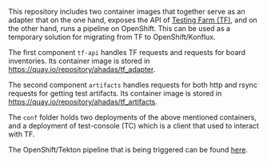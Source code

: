 This repository includes two container images that together serve as an adapter that on the one hand, exposes the API of [Testing Farm (TF)](https://docs.testing-farm.io/Testing%20Farm/0.1/index.html), and on the other hand, runs a pipeline on OpenShift. This can be used as a temporary solution for migrating from TF to OpenShift/Konflux.  

The first component `tf-api` handles TF requests and requests for board inventories. Its container image is stored in https://quay.io/repository/ahadas/tf_adapter.  

The second component `artifacts` handles requests for both http and rsync requests for getting test artifacts. Its container image is stored in https://quay.io/repository/ahadas/tf_artifacts.  

The `conf` folder holds two deployments of the above mentioned containers, and a deployment of test-console (TC) which is a client that used to interact with TF.  

The OpenShift/Tekton pipeline that is being triggered can be found [here](https://gitlab.com/rh-sdv-cloud-incubator/rcar-s4-test).  
